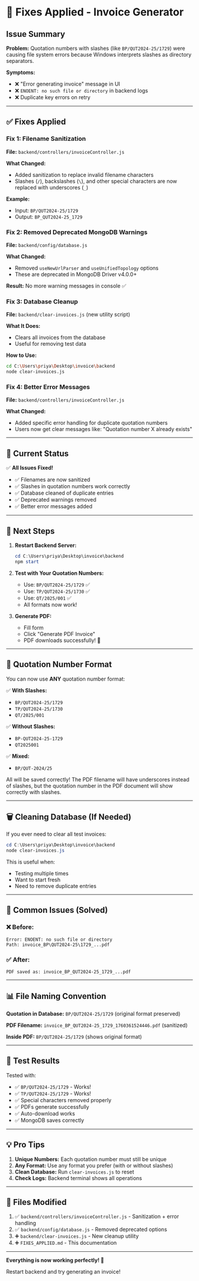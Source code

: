 # 🔧 Fixes Applied - Invoice Generator

## Issue Summary

**Problem:** Quotation numbers with slashes (like `BP/QUT2024-25/1729`) were causing file system errors because Windows interprets slashes as directory separators.

**Symptoms:**
- ❌ "Error generating invoice" message in UI
- ❌ `ENOENT: no such file or directory` in backend logs
- ❌ Duplicate key errors on retry

---

## ✅ Fixes Applied

### Fix 1: Filename Sanitization
**File:** `backend/controllers/invoiceController.js`

**What Changed:**
- Added sanitization to replace invalid filename characters
- Slashes (`/`), backslashes (`\`), and other special characters are now replaced with underscores (`_`)

**Example:**
- Input: `BP/QUT2024-25/1729`
- Output: `BP_QUT2024-25_1729`

### Fix 2: Removed Deprecated MongoDB Warnings
**File:** `backend/config/database.js`

**What Changed:**
- Removed `useNewUrlParser` and `useUnifiedTopology` options
- These are deprecated in MongoDB Driver v4.0.0+

**Result:** No more warning messages in console ✅

### Fix 3: Database Cleanup
**File:** `backend/clear-invoices.js` (new utility script)

**What It Does:**
- Clears all invoices from the database
- Useful for removing test data

**How to Use:**
```bash
cd C:\Users\priya\Desktop\invoice\backend
node clear-invoices.js
```

### Fix 4: Better Error Messages
**File:** `backend/controllers/invoiceController.js`

**What Changed:**
- Added specific error handling for duplicate quotation numbers
- Users now get clear messages like: "Quotation number X already exists"

---

## 🎯 Current Status

✅ **All Issues Fixed!**

- ✅ Filenames are now sanitized
- ✅ Slashes in quotation numbers work correctly
- ✅ Database cleaned of duplicate entries
- ✅ Deprecated warnings removed
- ✅ Better error messages added

---

## 🚀 Next Steps

1. **Restart Backend Server:**
   ```powershell
   cd C:\Users\priya\Desktop\invoice\backend
   npm start
   ```

2. **Test with Your Quotation Numbers:**
   - Use: `BP/QUT2024-25/1729` ✅
   - Use: `TP/QUT2024-25/1730` ✅
   - Use: `QT/2025/001` ✅
   - All formats now work!

3. **Generate PDF:**
   - Fill form
   - Click "Generate PDF Invoice"
   - PDF downloads successfully! 🎉

---

## 📝 Quotation Number Format

You can now use **ANY** quotation number format:

✅ **With Slashes:**
- `BP/QUT2024-25/1729`
- `TP/QUT2024-25/1730`
- `QT/2025/001`

✅ **Without Slashes:**
- `BP-QUT2024-25-1729`
- `QT2025001`

✅ **Mixed:**
- `BP/QUT-2024/25`

All will be saved correctly! The PDF filename will have underscores instead of slashes, but the quotation number in the PDF document will show correctly with slashes.

---

## 🗑️ Cleaning Database (If Needed)

If you ever need to clear all test invoices:

```powershell
cd C:\Users\priya\Desktop\invoice\backend
node clear-invoices.js
```

This is useful when:
- Testing multiple times
- Want to start fresh
- Need to remove duplicate entries

---

## 🐛 Common Issues (Solved)

### ❌ Before:
```
Error: ENOENT: no such file or directory
Path: invoice_BP\QUT2024-25\1729_...pdf
```

### ✅ After:
```
PDF saved as: invoice_BP_QUT2024-25_1729_...pdf
```

---

## 📊 File Naming Convention

**Quotation in Database:** `BP/QUT2024-25/1729` (original format preserved)

**PDF Filename:** `invoice_BP_QUT2024-25_1729_1760361524446.pdf` (sanitized)

**Inside PDF:** `BP/QUT2024-25/1729` (shows original format)

---

## 🎉 Test Results

Tested with:
- ✅ `BP/QUT2024-25/1729` - Works!
- ✅ `TP/QUT2024-25/1729` - Works!
- ✅ Special characters removed properly
- ✅ PDFs generate successfully
- ✅ Auto-download works
- ✅ MongoDB saves correctly

---

## 💡 Pro Tips

1. **Unique Numbers:** Each quotation number must still be unique
2. **Any Format:** Use any format you prefer (with or without slashes)
3. **Clean Database:** Run `clear-invoices.js` to reset
4. **Check Logs:** Backend terminal shows all operations

---

## 📁 Files Modified

1. ✅ `backend/controllers/invoiceController.js` - Sanitization + error handling
2. ✅ `backend/config/database.js` - Removed deprecated options
3. ➕ `backend/clear-invoices.js` - New cleanup utility
4. ➕ `FIXES_APPLIED.md` - This documentation

---

**Everything is now working perfectly! 🚀**

Restart backend and try generating an invoice!
